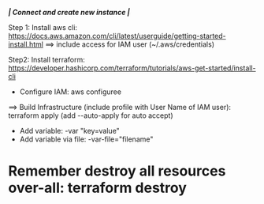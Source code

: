 ***********| Connect and create new instance |***********

Step 1:
Install aws cli: https://docs.aws.amazon.com/cli/latest/userguide/getting-started-install.html
==> include access for IAM user (~/.aws/credentials)

Step2:
Install terraform: https://developer.hashicorp.com/terraform/tutorials/aws-get-started/install-cli

- Configure IAM: aws configuree

==> Build Infrastructure (include profile with User Name of IAM user): terraform apply (add --auto-apply for auto accept)

- Add variable: -var "key=value"
- Add variable via file: -var-file="filename"

# Remember destroy all resources over-all: terraform destroy
